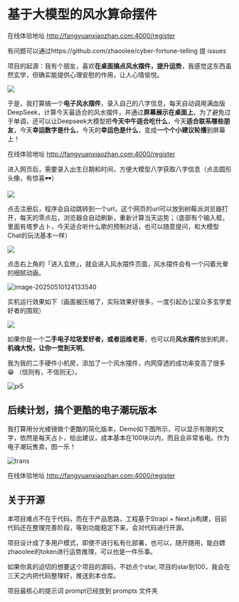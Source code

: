 # 基于大模型的风水算命摆件



在线体验地址 http://fangyuanxiaozhan.com:4000/register



有问题可以通过https://github.com/zhaoolee/cyber-fortune-telling  提 issues 



项目的起源：我有个朋友，喜欢**在桌面搞点风水摆件，提升运势**，我感觉这东西虽然玄学，但确实能提供心理安慰的作用，让人心情愉悦。



![](https://cdn.fangyuanxiaozhan.com/assets/1746849484470a0c7NxG3.png)

于是，我打算搞一个**电子风水摆件**，录入自己的八字信息，每天自动调用满血版DeepSeek，计算今天最适合的风水摆件，并通过**屏幕展示在桌面上**。为了避免过于单调，还可以让Deepseek大模型把**今天中午适合吃什么**，今天**适合联系哪些朋友**，今天**幸运数字是什么**，今天的**幸运色是什么**，变成**一个个小建议轮播**到屏幕上！



在线体验地址 http://fangyuanxiaozhan.com:4000/register



进入网页后，需要录入出生日期和时间，方便大模型八字获取八字信息（点击圆形头像，有惊喜🕶）

![](https://cdn.fangyuanxiaozhan.com/assets/1746852819331AXfdk2fZ.png)

点击注册后，程序会自动跳转到一个url，这个网页的url可以放到树莓派浏览器打开，每天的零点后，浏览器会自动刷新，重新计算当天运势；（底部有个输入框，里面有塔罗占卜，今天适合听什么歌的预制对话，也可以随意提问，和大模型Chat的玩法基本一样）

![](https://cdn.fangyuanxiaozhan.com/assets/17468525802596fhca86F.png)



点击右上角的「进入玄修」，就会进入风水摆件页面，风水摆件会有一个闪着光晕的细腻动画。



![image-20250510124133540](https://cdn.fangyuanxiaozhan.com/assets/1746856629981Edtrn7R3.png)

实机运行效果如下（画面被压缩了，实际效果好很多，一度引起办公室众多玄学爱好者的围观）

![](https://cdn.fangyuanxiaozhan.com/assets/1746852527676RtQnXNMx.jpeg)



如果你是一个**二手电子垃圾爱好者，或者运维老哥**，也可以将**风水摆件**放到机房，**机魂大悦，让你一觉到天明**。





我为我的二手硬件小机房，添加了一个风水摆件，内网穿透的成功率变高了很多😁 （信则有，不信则无）。



![pi5](https://cdn.fangyuanxiaozhan.com/assets/1746849238609ZsZFGCYQ.jpeg)

## 后续计划，搞个更酷的电子潮玩版本

我打算用分光棱镜做个更酷的简化版本，Demo如下图所示，可以显示有限的文字，依然是每天占卜，给出建议，成本基本在100块以内，而且会非常省电。作为电子潮玩售卖，图一乐！

![trans](https://cdn.fangyuanxiaozhan.com/assets/1746853648246t6cZN4W3.jpeg)



在线体验地址 http://fangyuanxiaozhan.com:4000/register



## 关于开源

本项目难点不在于代码，而在于产品思路，工程基于Strapi + Next.js构建，目前代码还在整理完善阶段，等到功能稳定下来，会对代码进行开源。

项目设计成了多用户模式，即使不进行私有化部署，也可以，随开随用，能白嫖zhaoolee的token进行运势推理，可以也是一件乐事。

如果你真的迫切的想要这个项目的源码，不妨点个star, 项目的star到100，我会在三天之内把代码整理好，推送到本仓库。

项目最核心的提示词 prompt已经放到 prompts 文件夹
